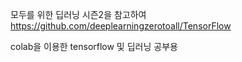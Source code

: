 모두를 위한 딥러닝 시즌2을 참고하여 
https://github.com/deeplearningzerotoall/TensorFlow

colab을 이용한 tensorflow 및 딥러닝 공부용
